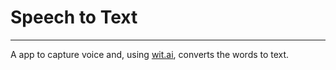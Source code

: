 # Speech to Text
-------
A app to capture voice and, using [wit.ai](https://wit.ai), converts the words to text.
